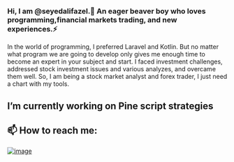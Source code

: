 ### Hi, I am @seyedalifazel.👋 An eager beaver boy who loves programming,financial markets trading, and new experiences.⚡
In the world of programming, I preferred Laravel and Kotlin. But no matter what program we are going to develop only gives me enough time to become an expert in your subject and start. I faced investment challenges, addressed stock investment issues and various analyzes, and overcame them well. So, I am being a stock market analyst and forex trader, I just need a chart with my tools.
## I’m currently working on Pine script strategies
## 📫 How to reach me:
[![image]({https://img.shields.io/badge/Gmail-D14836?style=for-the-badge&logo=gmail&logoColor=white})](mailto:sydalifazel@gmail.com)




<!--
**seyedalifazel/seyedalifazel** is a ✨ _special_ ✨ repository because its `README.md` (this file) appears on your GitHub profile.

Here are some ideas to get you started:
- 👯 I’m looking to collaborate on ...
- 🤔 I’m looking for help with ...
- 💬 Ask me about ...
- 📫 How to reach me: ...
- 😄 Pronouns: ...
- ⚡ Fun fact: ...
-->
